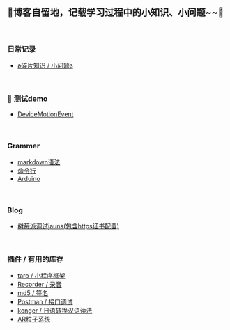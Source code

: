 ## 🌸博客自留地，记载学习过程中的小知识、小问题~~🌸

<br/>

### 日常记录
  * [ʚ碎片知识 / 小问题ɞ](https://github.com/lulu-s/lulu-book/blob/master/trivia.md)

<br/>

### 🌈 [测试demo](https://github.com/lulu-s/lulu-book/blob/master/demo/README.md)
* [DeviceMotionEvent](https://lulu-s.github.io/lulu-book/demo/deviceMotion.html)
<br/>

### Grammer
  * [markdown语法](https://github.com/lulu-s/lulu-book/blob/master/Grammer/markdown%20grammar.md)
  * [命令行](https://github.com/lulu-s/lulu-book/blob/master/Grammer/command.md)
  * [Arduino](https://github.com/lulu-s/lulu-book/blob/master/Grammer/arduino.md)

<br/>

### Blog
  * [树莓派调试jauns(包含https证书配置)](https://github.com/lulu-s/lulu-book/blob/master/Blog/pi.md) 

<br/>

### 插件 / 有用的库存
  * [taro / 小程序框架](https://nervjs.github.io/taro/docs/GETTING-STARTED.html)
  * [Recorder / 录音](https://github.com/xiangyuecn/Recorder)
  * [md5 / 签名](https://www.npmjs.com/package/md5)
  * [Postman / 接口调试](https://www.postman.com/downloads/)
  * [konger / 日语转换汉语读法](https://github.com/Jon-Millent/konger)
  * [AR粒子系统](https://github.com/IdeaSpaceVR/aframe-particle-system-component)